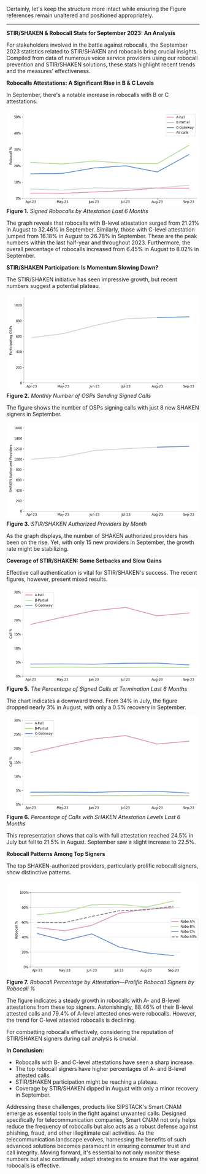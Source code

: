 Certainly, let's keep the structure more intact while ensuring the Figure references remain unaltered and positioned appropriately.

---

**STIR/SHAKEN & Robocall Stats for September 2023: An Analysis**

For stakeholders involved in the battle against robocalls, the September 2023 statistics related to STIR/SHAKEN and robocalls bring crucial insights. Compiled from data of numerous voice service providers using our robocall prevention and STIR/SHAKEN solutions, these stats highlight recent trends and the measures' effectiveness.

**Robocalls Attestations: A Significant Rise in B & C Levels**

In September, there's a notable increase in robocalls with B or C attestations.

![VoIP](./fig1.png 'VoIP')
**Figure 1.** _Signed Robocalls by Attestation Last 6 Months_

The graph reveals that robocalls with B-level attestation surged from 21.21% in August to 32.46% in September. Similarly, those with C-level attestation jumped from 16.18% in August to 26.78% in September. These are the peak numbers within the last half-year and throughout 2023. Furthermore, the overall percentage of robocalls increased from 6.45% in August to 8.02% in September.

**STIR/SHAKEN Participation: Is Momentum Slowing Down?**

The STIR/SHAKEN initiative has seen impressive growth, but recent numbers suggest a potential plateau.

![VoIP](./fig2.png 'VoIP')
**Figure 2.** _Monthly Number of OSPs Sending Signed Calls_

The figure shows the number of OSPs signing calls with just 8 new SHAKEN signers in September.

![VoIP](./fig3.png 'VoIP')
**Figure 3.** _STIR/SHAKEN Authorized Providers by Month_

As the graph displays, the number of SHAKEN authorized providers has been on the rise. Yet, with only 15 new providers in September, the growth rate might be stabilizing.

**Coverage of STIR/SHAKEN: Some Setbacks and Slow Gains**

Effective call authentication is vital for STIR/SHAKEN's success. The recent figures, however, present mixed results.

![VoIP](./fig5.png 'VoIP')
**Figure 5.** _The Percentage of Signed Calls at Termination Last 6 Months_

The chart indicates a downward trend. From 34% in July, the figure dropped nearly 3% in August, with only a 0.5% recovery in September.

![VoIP](./fig6.png 'VoIP')
**Figure 6.** _Percentage of Calls with SHAKEN Attestation Levels Last 6 Months_

This representation shows that calls with full attestation reached 24.5% in July but fell to 21.5% in August. September saw a slight increase to 22.5%.

**Robocall Patterns Among Top Signers**

The top SHAKEN-authorized providers, particularly prolific robocall signers, show distinctive patterns.

![VoIP](./fig7.png 'VoIP')
**Figure 7.** _Robocall Percentage by Attestation—Prolific Robocall Signers by Robocall %_

The figure indicates a steady growth in robocalls with A- and B-level attestations from these top signers. Astonishingly, 88.46% of their B-level attested calls and 79.4% of A-level attested ones were robocalls. However, the trend for C-level attested robocalls is declining.

For combatting robocalls effectively, considering the reputation of STIR/SHAKEN signers during call analysis is crucial.

**In Conclusion:**

- Robocalls with B- and C-level attestations have seen a sharp increase.
- The top robocall signers have higher percentages of A- and B-level attested calls.
- STIR/SHAKEN participation might be reaching a plateau.
- Coverage by STIR/SHAKEN dipped in August with only a minor recovery in September.

Addressing these challenges, products like SIPSTACK's Smart CNAM emerge as essential tools in the fight against unwanted calls. Designed specifically for telecommunication companies, Smart CNAM not only helps reduce the frequency of robocalls but also acts as a robust defense against phishing, fraud, and other illegitimate call activities. As the telecommunication landscape evolves, harnessing the benefits of such advanced solutions becomes paramount in ensuring consumer trust and call integrity.
Moving forward, it's essential to not only monitor these numbers but also continually adapt strategies to ensure that the war against robocalls is effective.
